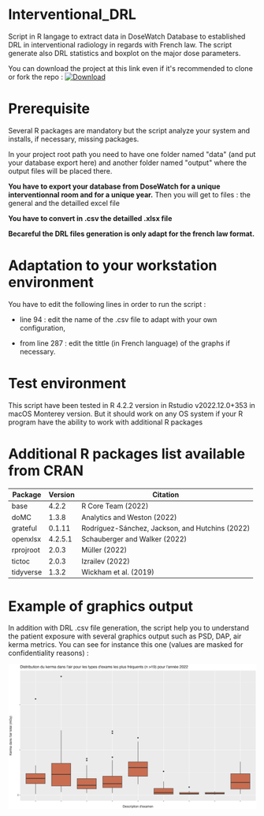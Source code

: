 # Interventional_DRL

Script in R langage to extract data in DoseWatch Database to established DRL in interventional radiology in regards with French law. The script generate also DRL statistics and boxplot on the major dose parameters.

You can download the project at this link even if it's recommended to clone or fork the repo :
[![Download](https://img.shields.io/badge/DRL-download-red)](https://github.com/fgardavaud/Interventional_DRL/archive/refs/heads/master.zip)

# Prerequisite

Several R packages are mandatory but the script analyze your system and installs, if necessary, missing packages.

In your project root path you need to have one folder named "data" (and put your database export here) and another folder named "output" where the output files will be placed there.

**You have to export your database from DoseWatch for a unique interventionnal room and for a unique year.** Then you will get to files : the general and the detailled excel file

**You have to convert in .csv the detailled .xlsx file**

**Becareful the DRL files generation is only adapt for the french law format.**

# Adaptation to your workstation environment

You have to edit the following lines in order to run the script :

-   line 94 : edit the name of the .csv file to adapt with your own configuration,

-   from line 287 : edit the tittle (in French language) of the graphs if necessary.

# Test environment

This script have been tested in R 4.2.2 version in Rstudio v2022.12.0+353 in macOS Monterey version. But it should work on any OS system if your R program have the ability to work with additional R packages

# Additional R packages list available from CRAN

| **Package** | **Version** | **Citation**                                    |
|---------------|---------------|------------------------------------------|
| base        | 4.2.2       | R Core Team (2022)                              |
| doMC        | 1.3.8       | Analytics and Weston (2022)                     |
| grateful    | 0.1.11      | Rodríguez-Sánchez, Jackson, and Hutchins (2022) |
| openxlsx    | 4.2.5.1     | Schauberger and Walker (2022)                   |
| rprojroot   | 2.0.3       | Müller (2022)                                   |
| tictoc      | 2.0.3       | Izrailev (2022)                                 |
| tidyverse   | 1.3.2       | Wickham et al. (2019)                           |

# Example of graphics output

In addition with DRL .csv file generation, the script help you to understand the patient exposure with several graphics output such as PSD, DAP, air kerma metrics. You can see for instance this one (values are masked for confidentiality reasons) :

![](images/Boxplot_example.png)
